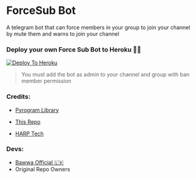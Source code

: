 # ForceSub Bot

A telegram bot that can force members in your group to join your channel by mute them and warns to join your channel

### Deploy your own Force Sub Bot to Heroku 🏃‍♂

[![Deploy To Heroku](https://www.herokucdn.com/deploy/button.svg)](https://heroku.com/deploy?template=https://github.com/OfficialBawwa/FSubBot-HARP)

> You must add the bot as admin to your channel and group with ban member permission

### Credits:

- [Pyrogram Library](https://github.com/pyrogram/pyrogram)

- [This Repo](https://github.com/viperadnan-git/force-subscribe-telegram-bot)

- [HARP Tech ](https://github.com/HARPTechOrg)

### Devs:

- [Bawwa Official 🇱🇰](https://github.com/OfficialBawwa)
- Original Repo Owners
